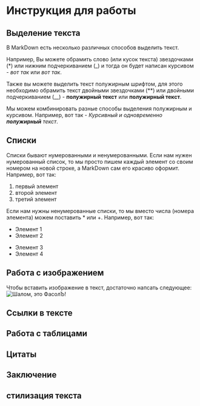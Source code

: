 # Инструкция для работы

## Выделение текста
В MarkDown есть несколько различных способов выделить текст.

Например, Вы можете обрамить слово (или кусок текста) звездочками (*) или нижним подчеркиванием (_) и тогда он будет написан курсивом - *вот так* или _вот так_.

Также вы можете выделить текст полужирным шрифтом, для этого необходимо обрамить текст двойными звездочками (**) или двойными подчеркиванием (__) - **полужирный текст** или __полужирный текст__.

Мы можем комбинировать разные способы выделения полужирным и курсивом. Например, вот так - _Курсивный и одновременно **полужирный** текст_. 

## Списки
Списки бывают нумерованными и ненумерованными. Если нам нужен нумерованный список, то мы просто пишем каждый элемент со своим номером на новой строке, а MarkDown сам его красиво оформит. Например, вот так:

1. первый элемент
2. второй элемент
3. третий элемент

Если нам нужны ненумерованные списки, то мы вместо числа (номера элемента) можем поставить * или +. Например, вот так:

* Элемент 1
* Элемент 2
+ Элемент 3
+ Элемент 4

## Работа с изображением

Чтобы вставить изображение в текст, достаточно напсать следующее:
![Шалом, это ФасолЪ!](Fasol.jpg)

## Ссылки в тексте

## Работа с таблицами

## Цитаты

## Заключение

## стилизация текста 
